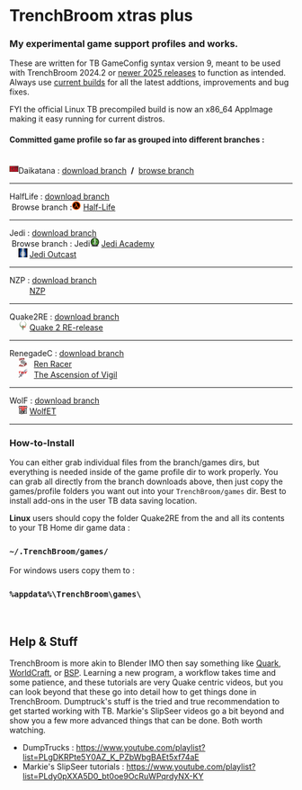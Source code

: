 # **TrenchBroom xtras plus**
### My experimental game support profiles and works.

These are written for TB GameConfig syntax version 9, meant to be used with TrenchBroom 2024.2 or [newer 2025 releases](https://github.com/TrenchBroom/TrenchBroom/releases) to function as intended. Always use [current builds](https://github.com/TrenchBroom/TrenchBroom/releases) for all the latest addtions, improvements and bug fixes.<br>

FYI the official Linux TB precompiled build is now an x86_64 AppImage making it easy running for current distros.

#### Committed game profile so far as grouped into different branches :<br><br>

<img src="https://github.com/eGax/TrenchBroom_xtras_plus/blob/Daikatana/games/Daikatana/Icon.png"  width="16" height="16">Daikatana : <a href="https://github.com/eGax/TrenchBroom_xtras_plus/archive/refs/heads/Daikatana.zip">download branch</a>&nbsp; <b>/</b> &nbsp;[browse branch](https://github.com/eGax/TrenchBroom_xtras_plus/tree/Daikatana)

<hr>

HalfLife : <a href="https://github.com/eGax/TrenchBroom_xtras_plus/archive/refs/heads/HalfLife.zip">download branch</a><br>
&nbsp;Browse branch :<img src="https://github.com/eGax/TrenchBroom_xtras_plus/blob/HalfLife/games/Halflife/Icon.png"  width="16" height="16"> [Half-Life](https://github.com/eGax/TrenchBroom_xtras_plus/tree/HalfLife)

<hr>

Jedi : <a href="https://github.com/eGax/TrenchBroom_xtras_plus/archive/refs/heads/Jedi.zip">download branch</a><br>
&nbsp;Browse branch : Jedi<img src="https://github.com/eGax/TrenchBroom_xtras_plus/blob/Jedi/games/Jedi Academy/Icon.png"  width="16" height="16"> [Jedi Academy](https://github.com/eGax/TrenchBroom_xtras_plus/tree/Jedi)<br>
&nbsp;&nbsp;&nbsp;&nbsp;<img src="https://github.com/eGax/TrenchBroom_xtras_plus/blob/Jedi/games/Jedi Outcast/Icon.png"  width="16" height="16"> [Jedi Outcast](https://github.com/eGax/TrenchBroom_xtras_plus/tree/Jedi)

<hr>

NZP : <a href="https://github.com/eGax/TrenchBroom_xtras_plus/archive/refs/heads/NZP.zip">download branch</a><br>
&nbsp;&nbsp;&nbsp;&nbsp;<img src="https://github.com/eGax/TrenchBroom_xtras_plus/blob/NZP/games/NZP/Icon.png"  width="16" height="16"> [NZP](https://github.com/eGax/TrenchBroom_xtras_plus/tree/NZP)

<hr>

Quake2RE : <a href="https://github.com/eGax/TrenchBroom_xtras_plus/archive/refs/heads/Quake2RE.zip">download branch</a><br>
&nbsp;&nbsp;&nbsp;&nbsp;<img src="https://github.com/eGax/TrenchBroom_xtras_plus/blob/Quake2RE/games/Quake2RE/Icon.png"  width="16" height="16"> <a href="https://github.com/eGax/TrenchBroom_xtras_plus/blob/Quake2RE/">Quake 2 RE-release</a>

<hr>

RenegadeC : <a href="https://github.com/eGax/TrenchBroom_xtras_plus/archive/refs/heads/RenegadeC.zip">download branch</a><br>
&nbsp;&nbsp;&nbsp;&nbsp;<img src="https://github.com/eGax/TrenchBroom_xtras_plus/blob/RenegadeC/games/RenRacer/Icon.png"  width="16" height="16"> &nbsp; [Ren Racer](https://github.com/eGax/TrenchBroom_xtras_plus/tree/RenegadeC/) <br>
&nbsp;&nbsp;&nbsp;&nbsp;<img src="https://github.com/eGax/TrenchBroom_xtras_plus/blob/RenegadeC/games/TAoV/Icon.png"  width="16" height="16"> &nbsp; [The Ascension of Vigil](https://github.com/eGax/TrenchBroom_xtras_plus/tree/RenegadeC/)<br>

<hr>

WolF : <a href="https://github.com/eGax/TrenchBroom_xtras_plus/archive/refs/heads/Wolf.zip">download branch</a><br>
&nbsp;&nbsp;&nbsp;&nbsp;<img src="https://github.com/eGax/TrenchBroom_xtras_plus/blob/Wolf/games/WolfET/Icon.png"  width="16" height="16"> [WolfET](https://github.com/eGax/TrenchBroom_xtras_plus/tree/Wolf/)<br>

<hr>

### How-to-Install
You can either grab individual files from the branch/games dirs, but everything is needed inside of the game profile dir to work properly. You can grab all directly from the branch downloads above, then just copy the games/profile folders you want out into your `TrenchBroom/games` dir.
Best to install add-ons in the user TB data saving location.

**Linux** users should copy the folder Quake2RE from the and all its contents to your TB Home dir game data :

### `~/.TrenchBroom/games/`

For windows users copy them to :

### `%appdata%\TrenchBroom\games\`

<br>

## Help & Stuff
TrenchBroom is more akin to Blender IMO then say something like [Quark](https://quark.sourceforge.io/), [WorldCraft](https://web.archive.org/web/20060530014852/http://hosted.planetquake.gamespy.com/worldcraft/index2.shtm), or [BSP](https://www.bspquakeeditor.com/index.php).
Learning a new program, a workflow takes time and some patience, and these tutorials are very Quake centric videos, but you can look beyond that these go into detail how to get things done in 
TrenchBroom. Dumptruck's stuff is the tried and true recommendation to get started working with TB. Markie's SlipSeer videos go a bit beyond and show you a few more advanced things that can be done. Both worth watching.

- DumpTrucks : https://www.youtube.com/playlist?list=PLgDKRPte5Y0AZ_K_PZbWbgBAEt5xf74aE
- Markie's SlipSeer tutorials : https://www.youtube.com/playlist?list=PLdy0pXXA5D0_bt0oe9OcRuWPqrdyNX-KY

